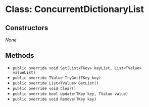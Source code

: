 # Class: ConcurrentDictionaryList

## Constructors
_None_

## Methods
- `public override void Set(List<TKey> keyList, List<TValue> valueList)`
- `public override TValue TryGet(TKey key)`
- `public override List<TValue> GetList()`
- `public override void Clear()`
- `public override bool Update(TKey key, TValue value)`
- `public override void Remove(TKey key)`
